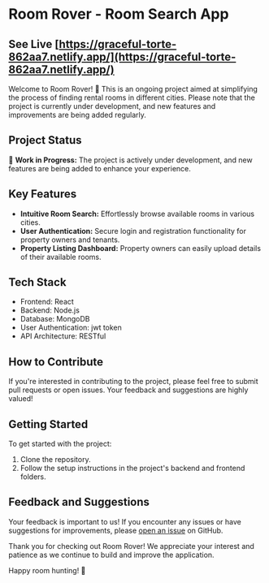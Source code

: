 # Room Rover - Room Search App

## See Live  [https://graceful-torte-862aa7.netlify.app/](https://graceful-torte-862aa7.netlify.app/) 

Welcome to Room Rover! 🏡 This is an ongoing project aimed at simplifying the process of finding rental rooms in different cities. Please note that the project is currently under development, and new features and improvements are being added regularly.

## Project Status

🚧 **Work in Progress:** The project is actively under development, and new features are being added to enhance your experience.

## Key Features 

- **Intuitive Room Search:** Effortlessly browse available rooms in various cities.
- **User Authentication:** Secure login and registration functionality for property owners and tenants.
- **Property Listing Dashboard:** Property owners can easily upload details of their available rooms.

## Tech Stack

- Frontend: React
- Backend: Node.js
- Database: MongoDB
- User Authentication: jwt token
- API Architecture: RESTful

## How to Contribute

If you're interested in contributing to the project, please feel free to submit pull requests or open issues. Your feedback and suggestions are highly valued!

## Getting Started

To get started with the project:

1. Clone the repository.
2. Follow the setup instructions in the project's backend and frontend folders.

## Feedback and Suggestions

Your feedback is important to us! If you encounter any issues or have suggestions for improvements, please [open an issue](https://github.com/coder-mourya/Room-Rover/issues/1) on GitHub.

Thank you for checking out Room Rover! We appreciate your interest and patience as we continue to build and improve the application.

Happy room hunting! 🌟
